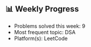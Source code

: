 ## 📊 Weekly Progress

- Problems solved this week: 9
- Most frequent topic: DSA
- Platform(s): LeetCode
